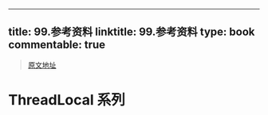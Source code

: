 
---
title: 99.参考资料
linktitle: 99.参考资料
type: book
commentable: true
---

> [原文地址](https://exceting.github.io/2019/02/15/ThreadLocal%E7%B3%BB%E5%88%97%EF%BC%88%E4%B8%80%EF%BC%89-ThreadLocal%E7%9A%84%E4%BD%BF%E7%94%A8%E5%8F%8A%E5%8E%9F%E7%90%86%E8%A7%A3%E6%9E%90/)

# ThreadLocal 系列

    